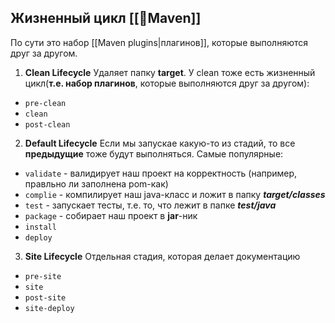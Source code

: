 ## Жизненный цикл [[📙Maven]]
По сути это набор [[Maven plugins|плагинов]], которые выполняются друг за другом. 
1. **Clean Lifecycle**
Удаляет папку **target**. У clean тоже есть жизненный цикл(**т.е. набор плагинов**, которые выполняются друг за другом):
- `pre-clean`
- `clean`
- `post-clean`
2. **Default Lifecycle**
Если мы запускае какую-то из стадий, то все **предыдущие** тоже будут выполняться. Самые популярные:
- `validate` - валидирует наш проект на корректность (например, правльно ли заполнена pom-как)
- `complie` - компилирует наш java-класс и ложит в папку ***target/classes***
- `test` - запускает тесты, т.е. то, что лежит в папке ***test/java***
- `package` - собирает наш проект в **jar**-ник
- `install` 
- `deploy`
3. **Site Lifecycle**
Отдельная стадия, которая делает документацию
- `pre-site`
- `site`
- `post-site`
- `site-deploy`